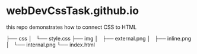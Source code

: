 # webDevCssTask.github.io
this repo demonstrates how to connect CSS to HTML

├── css
│   └── style.css
├── img
│   ├── external.png
│   ├── inline.png
│   └── internal.png
└── index.html

